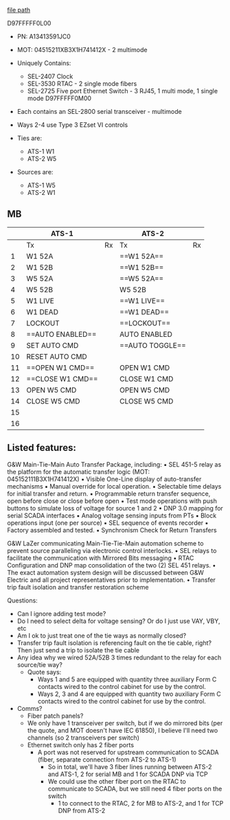 
[file path](<file:///C:\Users\jnetherton\G&W Electric Co\US-PowerGridAutomation - Documents\_Lazer\117631 - Kennedy Space Center>)

D97FFFFF0L00
- PN: A13413591JC0
- MOT: 04515211XB3X1H741412X - 2 multimode
- Uniquely Contains:
	- SEL-2407 Clock
	- SEL-3530 RTAC - 2 single mode fibers
	- SEL-2725 Five port Ethernet Switch - 3 RJ45, 1 multi mode, 1 single mode
D97FFFFF0M00


- Each contains an SEL-2800 serial transceiver - multimode
- Ways 2-4 use Type 3 EZset VI controls
- Ties are:
	- ATS-1 W1
	- ATS-2 W5
- Sources are:
	- ATS-1 W5
	- ATS-2 W1

## MB

|     | ATS-1            |     | ATS-2           |     |
| --- | ---------------- | --- | --------------- | --- |
|     | Tx               | Rx  | Tx              | Rx  |
| 1   | W1 52A           |     | ==W1 52A==      |     |
| 2   | W1 52B           |     | ==W1 52B==      |     |
| 3   | W5 52A           |     | ==W5 52A==      |     |
| 4   | W5 52B           |     | W5 52B          |     |
| 5   | W1 LIVE          |     | ==W1 LIVE==     |     |
| 6   | W1 DEAD          |     | ==W1 DEAD==     |     |
| 7   | LOCKOUT          |     | ==LOCKOUT==     |     |
| 8   | ==AUTO ENABLED== |     | AUTO ENABLED    |     |
| 9   | SET AUTO CMD     |     | ==AUTO TOGGLE== |     |
| 10  | RESET AUTO CMD   |     |                 |     |
| 11  | ==OPEN W1 CMD==  |     | OPEN W1 CMD     |     |
| 12  | ==CLOSE W1 CMD== |     | CLOSE W1 CMD    |     |
| 13  | OPEN W5 CMD      |     | OPEN W5 CMD     |     |
| 14  | CLOSE W5 CMD     |     | CLOSE W5 CMD    |     |
| 15  |                  |     |                 |     |
| 16  |                  |     |                 |     |



## Listed features:
G&W Main-Tie-Main Auto Transfer Package, including:
	▪ SEL 451-5 relay as the platform for the automatic transfer logic (MOT: 045152111B3X1H741412X)
	▪ Visible One-Line display of auto-transfer mechanisms
	▪ Manual override for local operation.
	▪ Selectable time delays for initial transfer and return.
	▪ Programmable return transfer sequence, open before close or close before open
	▪ Test mode operations with push buttons to simulate loss of voltage for source 1 and 2
	▪ DNP 3.0 mapping for serial SCADA interfaces
	▪ Analog voltage sensing inputs from PTs
	▪ Block operations input (one per source)
	▪ SEL sequence of events recorder
	▪ Factory assembled and tested.
	▪ Synchronism Check for Return Transfers

G&W LaZer communicating Main-Tie-Tie-Main automation scheme to prevent source paralleling via electronic 
control interlocks.
• SEL relays to facilitate the communication with Mirrored Bits messaging
• RTAC Configuration and DNP map consolidation of the two (2) SEL 451 relays.
• The exact automation system design will be discussed between G&W Electric and all project representatives 
prior to implementation.
• Transfer trip fault isolation and transfer restoration scheme

Questions:
- Can I ignore adding test mode?
- Do I need to select delta for voltage sensing? Or do I just use VAY, VBY, etc
- Am I ok to just treat one of the tie ways as normally closed?
- Transfer trip fault isolation is referencing fault on the tie cable, right? Then just send a trip to isolate the tie cable
- Any idea why we wired 52A/52B 3 times redundant to the relay for each source/tie way?
	- Quote says:
		- Ways 1 and 5 are equipped with quantity three auxiliary Form C contacts wired to the control cabinet for use by the control.
		- Ways 2, 3 and 4 are equipped with quantity two auxiliary Form C contacts wired to the control cabinet for use by the control.
- Comms?
	- Fiber patch panels?
	- We only have 1 transceiver per switch, but if we do mirrored bits (per the quote, and MOT doesn't have IEC 61850), I believe I'll need two channels (so 2 transceivers per switch)
	- Ethernet switch only has 2 fiber ports
		- A port was not reserved for upstream communication to SCADA (fiber, separate connection from ATS-2 to ATS-1)
			- So in total, we'll have 3 fiber lines running between ATS-2 and ATS-1, 2 for serial MB and 1 for SCADA DNP via TCP
			- We could use the other fiber port on the RTAC to communicate to SCADA, but we still need 4 fiber ports on the switch
				- 1 to connect to the RTAC, 2 for MB to ATS-2, and 1 for TCP DNP from ATS-2